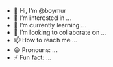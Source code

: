 - 👋 Hi, I’m @boymur
- 👀 I’m interested in ...
- 🌱 I’m currently learning ...
- 💞️ I’m looking to collaborate on ...
- 📫 How to reach me ...
- 😄 Pronouns: ...
- ⚡ Fun fact: ...

<!---
boymur/boymur is a ✨ special ✨ repository because its `README.md` (this file) appears on your GitHub profile.
You can click the Preview link to take a look at your changes.
--->
